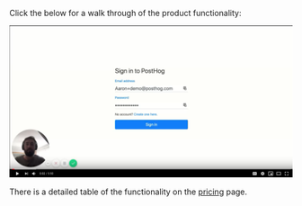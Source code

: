 Click the below for a walk through of the product functionality:

[![PostHog demo](_media/posthog-demo.png)](https://youtu.be/vGy9gzMAAes-Y?t=35s "PostHog Demo Video")

There is a detailed table of the functionality on the [pricing](/pricing) page.